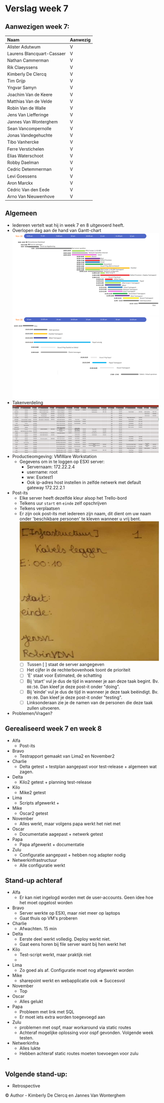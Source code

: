 # Verslag week 7

## Aanwezigen week 7:
| Naam                          | Aanwezig |
| :---                          | :---   |
| Alister Adutwum               | V |
| Laurens Blancquart-Cassaer    | V |
| Nathan Cammerman              | V |
| Rik Claeyssens                | V |
| Kimberly De Clercq            | V |
| Tim Grijp                     | V |
| Yngvar Samyn                  | V |
| Joachim Van de Keere          | V |
| Matthias Van de Velde         | V |
| Robin Van de Walle            | V |
| Jens Van Liefferinge          | V |
| Jannes Van Wonterghem         | V |
| Sean Vancompernolle           | V |
| Jonas Vandegehuchte           | V |
| Tibo Vanhercke                | V |
| Ferre Verstichelen            | V |
| Elias Waterschoot             | V |
| Robby Daelman                 | V |
| Cedric Detemmerman            | V |
| Levi Goessens                 | V |
| Aron Marckx                   | V |
| Cédric Van den Eede           | V |
| Arno Van Nieuwenhove          | V |

## Algemeen

- Iedereen vertelt wat hij in week 7 en 8 uitgevoerd heeft.
- Overlopen dag aan de hand van Gantt-chart
  ![Voormiddag](img/voormiddag.png)
  ![Voormiddag](img/namiddag.png)
- Takenverdeling
  ![Takenverdeling](img/Takenverdeling.JPG)
- Productieomgeving: VMWare Workstation
  - Gegevens om in te loggen op ESXI server:
    - Servernaam: 172.22.2.4
    - username: root
    - ww: Esxtest1
    - Ook ip-adres host instellen in zelfde netwerk met default gateway 172.22.2.1
- Post-its 
  - Elke server heeft dezelfde kleur alsop het Trello-bord
  - Telkens uur `start` en `einde` zelf opschrijven
  - Telkens verplaatsen
  - Er zijn ook post-its met iedereen zijn naam, dit dient om uw naam onder 'beschikbare personen' te kleven wanneer u vrij bent. 
  ![Voorbeeld](img/post-it.jpg)
    - [ ] Tussen [ ] staat de server aangegeven
    - [ ] Het cijfer in de rechterbovenhoek toont de prioriteit
    - [ ] 'E' staat voor Estimated, de schatting
    - [ ] Bij 'start' vul je dus de tijd in wanneer je aan deze taak begint. Bv. `08:50`. Dan kleef je deze post-it onder "doing".
    - [ ] Bij 'einde' vul je dus de tijd in wanneer je deze taak beëindigt. Bv. `09:00`. Dan kleef je deze post-it onder "testing". 
    - [ ] Linksonderaan zie je de namen van de personen die deze taak zullen uitvoeren. 

- Problemen/Vragen?

## Gerealiseerd week 7 en week 8
* Alfa
  * Post-its
* Bravo 
  * Testrapport gemaakt van Lima2 en November2
* Charlie 
  * Delta getest + testplan aangepast voor test-release + algemeen wat zagen.
* Delta 
  * Kilo2 getest + planning test-release
* Kilo 
  * Mike2 getest
* Lima 
  * Scripts afgewerkt + 
* Mike 
  * Oscar2 getest
* November 
  * Alles werkt, maar volgens papa werkt het niet met
* Oscar 
  * Documentatie aagepast + netwerk getest
* Papa 
  * Papa afgewerkt + documentatie
* Zulu 
  * Configuratie aangepast + hebben nog adapter nodig
* Netwerkinfrastructuur 
  * Alle configuratie werkt

## Stand-up achteraf

- Alfa
  - Er kan niet ingelogd worden met de user-accounts. Geen idee hoe het moet opgelost worden
- Bravo
  - Server werkte op ESXI, maar niet meer op laptops
  - Gaat thuis op VM's proberen
- Charlie
  - Afwachten. 15 min
- Delta
  - Eerste deel werkt volledig. Deploy werkt niet.
  - Gaat eens horen bij file server want bij hen werkt het
- Kilo
  - Test-script werkt, maar praktijk niet
  - 
- Lima
  - Zo goed als af. Configuratie moet nog afgewerkt worden
- Mike
  - sharepoint werkt en webapplicatie ook => Succesvol
- November
  - Top
- Oscar
  - Alles gelukt
- Papa
  - Probleem met link met SQL
  - Er moet iets extra worden toegevoegd aan 
- Zulu
  - problemen met ospf, maar workaround via static routes
  - Achteraf mogelijke oplossing voor ospf gevonden. Volgende week testen.
- Netwerkinfra
  - Alles lukte
  - Hebben achteraf static routes moeten toevoegen voor zulu
- 


## Volgende stand-up:
- Retrospective

© Author - Kimberly De Clercq en Jannes Van Wonterghem
